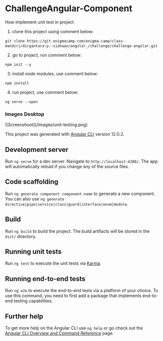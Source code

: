 # ChallengeAngular-Component
How implement unit test in project

1. clone this project using comment below:
```clone
git clone https://git.enigmacamp.com/enigma-camp/class-mandiri/dirgantara-p.-siahaan/angular_/challenge/challenge-angular.git
```
2. go to project, run comment below:
```npm
npm init --y
```
3. install node modules, use comment below:
```npm
npm install
```
4. run project, use comment below:
```ng
ng serve --open
```


### Images Desktop
<p align="col">
![Screenshoot](/images/unit-testing.png)
</p>



This project was generated with [Angular CLI](https://github.com/angular/angular-cli) version 12.0.2.

## Development server

Run `ng serve` for a dev server. Navigate to `http://localhost:4200/`. The app will automatically reload if you change any of the source files.

## Code scaffolding

Run `ng generate component component-name` to generate a new component. You can also use `ng generate directive|pipe|service|class|guard|interface|enum|module`.

## Build

Run `ng build` to build the project. The build artifacts will be stored in the `dist/` directory.

## Running unit tests

Run `ng test` to execute the unit tests via [Karma](https://karma-runner.github.io).

## Running end-to-end tests

Run `ng e2e` to execute the end-to-end tests via a platform of your choice. To use this command, you need to first add a package that implements end-to-end testing capabilities.

## Further help

To get more help on the Angular CLI use `ng help` or go check out the [Angular CLI Overview and Command Reference](https://angular.io/cli) page.
